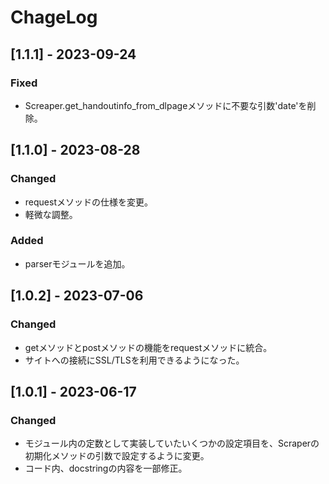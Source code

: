 # ChageLog
## [1.1.1] - 2023-09-24
### Fixed
- Screaper.get_handoutinfo_from_dlpageメソッドに不要な引数'date'を削除。

## [1.1.0] - 2023-08-28
### Changed
- requestメソッドの仕様を変更。
- 軽微な調整。

### Added
- parserモジュールを追加。

## [1.0.2] - 2023-07-06
### Changed
- getメソッドとpostメソッドの機能をrequestメソッドに統合。
- サイトへの接続にSSL/TLSを利用できるようになった。

## [1.0.1] - 2023-06-17
### Changed
- モジュール内の定数として実装していたいくつかの設定項目を、Scraperの初期化メソッドの引数で設定するように変更。
- コード内、docstringの内容を一部修正。